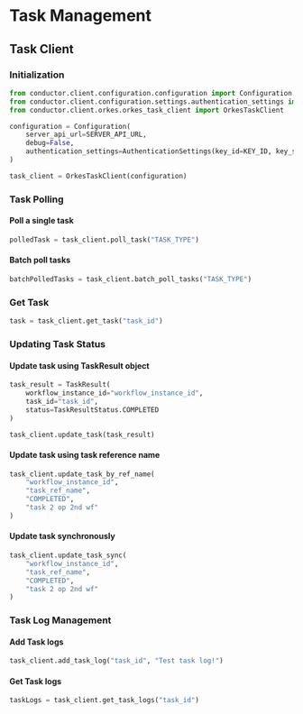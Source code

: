 # Task Management

## Task Client

### Initialization
```python
from conductor.client.configuration.configuration import Configuration
from conductor.client.configuration.settings.authentication_settings import AuthenticationSettings
from conductor.client.orkes.orkes_task_client import OrkesTaskClient

configuration = Configuration(
    server_api_url=SERVER_API_URL,
    debug=False,
    authentication_settings=AuthenticationSettings(key_id=KEY_ID, key_secret=KEY_SECRET)
)

task_client = OrkesTaskClient(configuration)
```

### Task Polling
#### Poll a single task

```python
polledTask = task_client.poll_task("TASK_TYPE")
```

#### Batch poll tasks

```python
batchPolledTasks = task_client.batch_poll_tasks("TASK_TYPE")
```

### Get Task

```python
task = task_client.get_task("task_id")
```

### Updating Task Status

#### Update task using TaskResult object

```python
task_result = TaskResult(
    workflow_instance_id="workflow_instance_id",
    task_id="task_id",
    status=TaskResultStatus.COMPLETED
)

task_client.update_task(task_result)
```

#### Update task using task reference name

```python
task_client.update_task_by_ref_name(
    "workflow_instance_id",
    "task_ref_name",
    "COMPLETED",
    "task 2 op 2nd wf"
)
```

#### Update task synchronously

```python
task_client.update_task_sync(
    "workflow_instance_id",
    "task_ref_name",
    "COMPLETED",
    "task 2 op 2nd wf"
)
```

### Task Log Management

#### Add Task logs

```python
task_client.add_task_log("task_id", "Test task log!")
```

#### Get Task logs

```python
taskLogs = task_client.get_task_logs("task_id")
```

